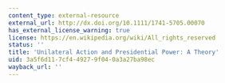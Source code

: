```yaml
---
content_type: external-resource
external_url: http://dx.doi.org/10.1111/1741-5705.00070
has_external_license_warning: true
license: https://en.wikipedia.org/wiki/All_rights_reserved
status: ''
title: 'Unilateral Action and Presidential Power: A Theory'
uid: 3a5f6d11-7cf4-4927-9f04-0a3a27ba98ec
wayback_url: ''
---
```

